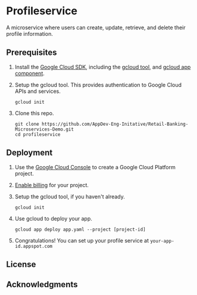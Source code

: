 
# Profileservice

A microservice where users can create, update, retrieve, and delete their profile information.

## Prerequisites

1. Install the [Google Cloud SDK](https://cloud.google.com/sdk/), including the [gcloud tool](https://cloud.google.com/sdk/gcloud/), and [gcloud app component](https://cloud.google.com/sdk/gcloud-app).

2. Setup the gcloud tool. This provides authentication to Google Cloud APIs and services.

   ```
   gcloud init
   ```

3. Clone this repo.

   ```
   git clone https://github.com/AppDev-Eng-Initative/Retail-Banking-Microservices-Demo.git
   cd profileservice
   ```


## Deployment

1.  Use the [Google Cloud Console](https://console.cloud.google.com/) to create a Google Cloud Platform project.
2.  [Enable billing](https://support.google.com/cloud/answer/6293499#enable-billing) for your project.
    
3.  Setup the gcloud tool, if you haven't already.
    
    ```
    gcloud init
    ```
    
 
4.  Use gcloud to deploy your app.
    
    ```
    gcloud app deploy app.yaml --project [project-id]
    ```
    
5.  Congratulations! You can set up your profile service at  `your-app-id.appspot.com`




## License



## Acknowledgments


